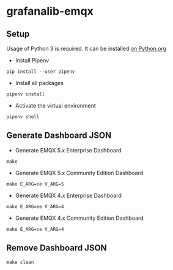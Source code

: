 # grafanalib-emqx

## Setup

Usage of Python 3 is required. It can be installed [on Python.org](https://www.python.org/downloads/)

- Install Pipenv

```shell
pip install --user pipenv
```

- Install all packages

```shell
pipenv install
```

- Activate the virtual environment

```shell
pipenv shell
```

## Generate Dashboard JSON

- Generate EMQX 5.x Enterprise Dashboard

```shell
make
```

- Generate EMQX 5.x Community Edition Dashboard

```shell
make E_ARG=ce V_ARG=5
```

- Generate EMQX 4.x Enterprise Dashboard

```shell
make E_ARG=ee V_ARG=4
```

- Generate EMQX 4.x Community Edition Dashboard

```shell
make E_ARG=ce V_ARG=4
```

## Remove Dashboard JSON

```shell
make clean
```

